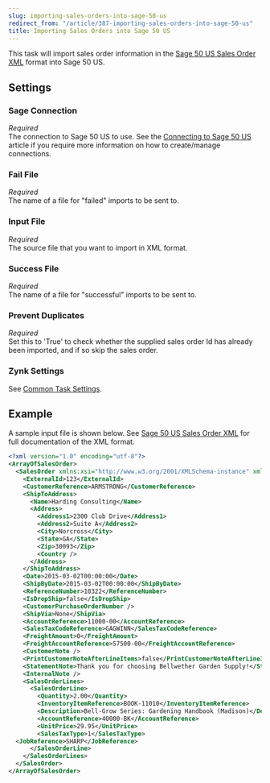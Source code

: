 ```yaml
---
slug: importing-sales-orders-into-sage-50-us
redirect_from: "/article/387-importing-sales-orders-into-sage-50-us"
title: Importing Sales Orders into Sage 50 US
---
```

This task will import sales order information in the [Sage 50 US Sales Order XML](sage-50-us-sales-order-xml) format into Sage 50 US.

## Settings
### Sage Connection
_Required_  
The connection to Sage 50 US to use. See the [Connecting to Sage 50 US](connecting-to-sage-50-us) article if you require more information on how to create/manage connections.

### Fail File
_Required_  
The name of a file for "failed" imports to be sent to.

### Input File
_Required_  
The source file that you want to import in XML format.

### Success File
_Required_  
The name of a file for "successful" imports to be sent to.

### Prevent Duplicates
_Required_  
Set this to 'True' to check whether the supplied sales order Id has already been imported, and if so skip the sales order. 

### Zynk Settings
See [Common Task Settings](common-task-settings).

## Example
A sample input file is shown below. See [Sage 50 US Sales Order XML](sage-50-us-sales-order-xml) for full documentation of the XML format.
```xml
<?xml version="1.0" encoding="utf-8"?>
<ArrayOfSalesOrder>
  <SalesOrder xmlns:xsi="http://www.w3.org/2001/XMLSchema-instance" xmlns:xsd="http://www.w3.org/2001/XMLSchema">
    <ExternalId>123</ExternalId>
    <CustomerReference>ARMSTRONG</CustomerReference>
    <ShipToAddress>
      <Name>Harding Consulting</Name>
      <Address>
        <Address1>2300 Club Drive</Address1>
        <Address2>Suite A</Address2>
        <City>Norcross</City>
        <State>GA</State>
        <Zip>30093</Zip>
        <Country />
      </Address>
    </ShipToAddress>
    <Date>2015-03-02T00:00:00</Date>
    <ShipByDate>2015-03-02T00:00:00</ShipByDate>
    <ReferenceNumber>10322</ReferenceNumber>
    <IsDropShip>false</IsDropShip>
    <CustomerPurchaseOrderNumber />
    <ShipVia>None</ShipVia>
    <AccountReference>11000-00</AccountReference>
    <SalesTaxCodeReference>GAGWINN</SalesTaxCodeReference>
    <FreightAmount>0</FreightAmount>
    <FreightAccountReference>57500-00</FreightAccountReference>
    <CustomerNote />
    <PrintCustomerNoteAfterLineItems>false</PrintCustomerNoteAfterLineItems>
    <StatementNote>Thank you for choosing Bellwether Garden Supply!</StatementNote>
    <InternalNote />
    <SalesOrderLines>
      <SalesOrderLine>
        <Quantity>2.00</Quantity>
        <InventoryItemReference>BOOK-11010</InventoryItemReference>
        <Description>Bell-Grow Series: Gardening Handbook (Madison)</Description>
        <AccountReference>40000-BK</AccountReference>
        <UnitPrice>29.95</UnitPrice>
        <SalesTaxType>1</SalesTaxType>
  <JobReference>SHARP</JobReference>  
      </SalesOrderLine>
    </SalesOrderLines>
  </SalesOrder>
</ArrayOfSalesOrder>
```